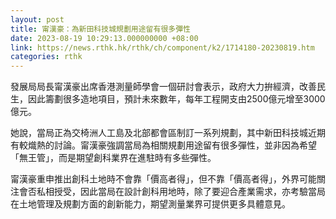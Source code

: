 ```yaml
---
layout: post
title: 甯漢豪：為新田科技城規劃用途留有很多彈性
date: 2023-08-19 10:29:13.000000000 +08:00
link: https://news.rthk.hk/rthk/ch/component/k2/1714180-20230819.htm
categories: rthk
---
```


發展局局長甯漢豪出席香港測量師學會一個研討會表示，政府大力拚經濟，改善民生，因此籌劃很多造地項目，預計未來數年，每年工程開支由2500億元增至3000億元。

她說，當局正為交椅洲人工島及北部都會區制訂一系列規劃，其中新田科技城近期有較熾熱的討論。甯漢豪強調當局為相關規劃用途留有很多彈性，並非因為希望「無王管」，而是期望創科業界在進駐時有多些彈性。

甯漢豪重申推出創科土地時不會靠「價高者得」，但不靠「價高者得」，外界可能關注會否私相授受，因此當局在設計創科用地時，除了要迎合產業需求，亦考驗當局在土地管理及規劃方面的創新能力，期望測量業界可提供更多具體意見。
